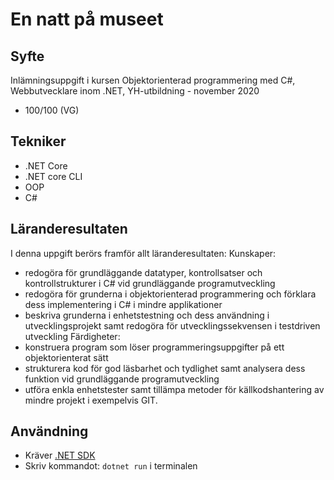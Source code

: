 # En natt på museet 
## Syfte
Inlämningsuppgift i kursen Objektorienterad programmering med C#, Webbutvecklare inom .NET, YH-utbildning - november 2020
* 100/100 (VG)
## Tekniker
* .NET Core 
* .NET core CLI
* OOP
* C#
## Läranderesultaten
I denna uppgift berörs framför allt läranderesultaten:
Kunskaper:
* redogöra för grundläggande datatyper, kontrollsatser och kontrollstrukturer i C# vid grundläggande programutveckling
* redogöra för grunderna i objektorienterad programmering och förklara dess implementering i C# i mindre applikationer
* beskriva grunderna i enhetstestning och dess användning i utvecklingsprojekt samt redogöra för utvecklingssekvensen i testdriven utveckling
Färdigheter:
* konstruera program som löser programmeringsuppgifter på ett objektorienterat sätt
* strukturera kod för god läsbarhet och tydlighet samt analysera dess funktion vid grundläggande programutveckling
* utföra enkla enhetstester samt tillämpa metoder för källkodshantering av mindre projekt i exempelvis GIT.
## Användning
* Kräver [.NET SDK](https://dotnet.microsoft.com/download)
* Skriv kommandot: ```dotnet run``` i terminalen
